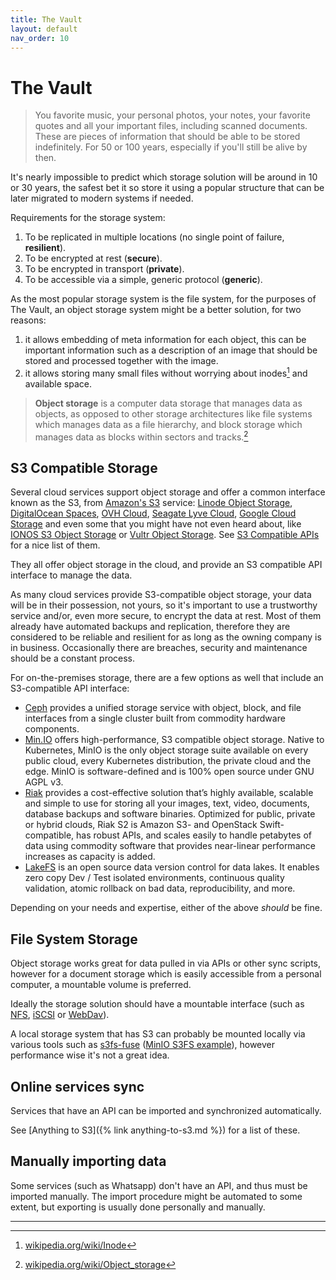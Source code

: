 ```yaml
---
title: The Vault
layout: default
nav_order: 10
---
```

# The Vault

> You favorite music, your personal photos, your notes, your favorite quotes and all your important files, including scanned documents. These are pieces of information that should be able to be stored indefinitely. For 50 or 100 years, especially if you'll still be alive by then.

It's nearly impossible to predict which storage solution will be around in 10 or 30 years, the safest bet it so store it using a popular structure that can be later migrated to modern systems if needed.

Requirements for the storage system:

1. To be replicated in multiple locations (no single point of failure, **resilient**).
1. To be encrypted at rest (**secure**).
1. To be encrypted in transport (**private**).
1. To be accessible via a simple, generic protocol (**generic**).

As the most popular storage system is the file system, for the purposes of The Vault, an object storage system might be a better solution, for two reasons:

1. it allows embedding of meta information for each object, this can be important information such as a description of an image that should be stored and processed together with the image.
1. it allows storing many small files without worrying about inodes[^1] and available space.

> **Object storage** is a computer data storage that manages data as objects, as opposed to other storage architectures like file systems which manages data as a file hierarchy, and block storage which manages data as blocks within sectors and tracks.[^2]

## S3 Compatible Storage

Several cloud services support object storage and offer a common interface known as the S3, from [Amazon's S3] service: [Linode Object Storage], [DigitalOcean Spaces], [OVH Cloud], [Seagate Lyve Cloud], [Google Cloud Storage] and even some that you might have not even heard about, like [IONOS S3 Object Storage] or [Vultr Object Storage]. See [S3 Compatible APIs] for a nice list of them.

They all offer object storage in the cloud, and provide an S3 compatible API interface to manage the data.

As many cloud services provide S3-compatible object storage, your data will be in their possession, not yours, so it's important to use a trustworthy service and/or, even more secure, to encrypt the data at rest. Most of them already have automated backups and replication, therefore they are considered to be reliable and resilient for as long as the owning company is in business. Occasionally there are breaches, security and maintenance should be a constant process.

For on-the-premises storage, there are a few options as well that include an S3-compatible API interface:

* [Ceph] provides a unified storage service with object, block, and file interfaces from a single cluster built from commodity hardware components.
* [Min.IO] offers high-performance, S3 compatible object storage. Native to Kubernetes, MinIO is the only object storage suite available on every public cloud, every Kubernetes distribution, the private cloud and the edge. MinIO is software-defined and is 100% open source under GNU AGPL v3.
* [Riak] provides a cost-effective solution that’s highly available, scalable and simple to use for storing all your images, text, video, documents, database backups and software binaries. Optimized for public, private or hybrid clouds, Riak S2 is Amazon S3- and OpenStack Swift-compatible, has robust APIs, and scales easily to handle petabytes of data using commodity software that provides near-linear performance increases as capacity is added.
* [LakeFS] is an open source data version control for data lakes. It enables zero copy Dev / Test isolated environments, continuous quality validation, atomic rollback on bad data, reproducibility, and more.

Depending on your needs and expertise, either of the above _should_ be fine.

## File System Storage

Object storage works great for data pulled in via APIs or other sync scripts, however for a document storage which is easily accessible from a personal computer, a mountable volume is preferred.

Ideally the storage solution should have a mountable interface (such as [NFS], [iSCSI] or [WebDav]).

A local storage system that has S3 can probably be mounted locally via various tools such as [s3fs-fuse] ([MinIO S3FS example](https://github.com/nitisht/cookbook/blob/master/docs/s3fs-fuse-with-minio.md)), however performance wise it's not a great idea.

## Online services sync

Services that have an API can be imported and synchronized automatically.

See [Anything to S3]({% link anything-to-s3.md %}) for a list of these.

## Manually importing data

Some services (such as Whatsapp) don't have an API, and thus must be imported manually. The import procedure might be automated to some extent, but exporting is usually done personally and manually.

----
[^1]: [wikipedia.org/wiki/Inode](https://en.wikipedia.org/wiki/Inode)
[^2]: [wikipedia.org/wiki/Object_storage](https://en.wikipedia.org/wiki/Object_storage)

[Amazon's S3]: https://docs.aws.amazon.com/s3/index.html
[OVH Cloud]: https://www.ovhcloud.com/en-ie/public-cloud/object-storage/
[Seagate Lyve Cloud]: https://help.lyvecloud.seagate.com/en/s3-api-endpoints.html
[Google Cloud Storage]: https://cloud.google.com/distributed-cloud/hosted/docs/ga/gdch/apis/storage-s3-rest-api
[IONOS S3 Object Storage]: https://docs.ionos.com/cloud/managed-services/s3-object-storage
[DigitalOcean Spaces]: https://www.digitalocean.com/products/spaces
[Vultr Object Storage]: https://www.vultr.com/docs/vultr-object-storage
[Linode Object Storage]: https://www.linode.com/products/object-storage/
[S3 Compatible APIs]: https://github.com/sa7mon/S3Scanner/wiki/S3-Compatible-APIs
[Min.IO]: https://min.io/
[LakeFS]: https://lakefs.io/
[Ceph]: https://ceph.com/en/
[Riak]: https://riak.com/products/riak-s2/index.html
[NFS]: https://www.techtarget.com/searchenterprisedesktop/definition/Network-File-System
[iSCSI]: https://en.wikipedia.org/wiki/ISCSI
[WebDav]: https://en.wikipedia.org/wiki/WebDAV
[s3fs-fuse]: https://github.com/s3fs-fuse/s3fs-fuse

